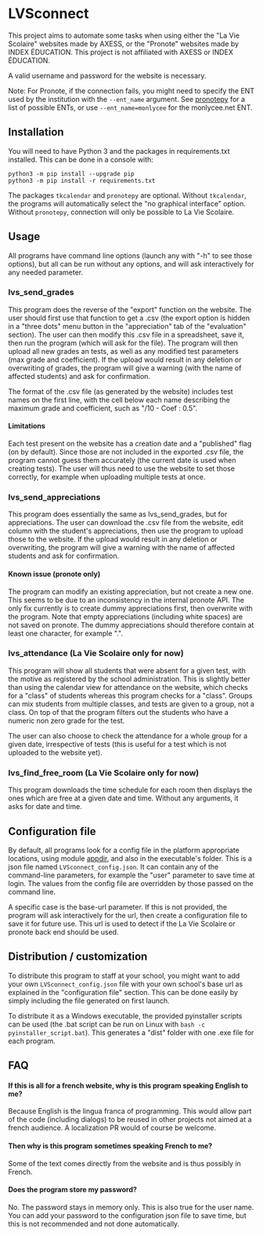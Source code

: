 # LVSconnect
This project aims to automate some tasks when using either the "La Vie Scolaire" websites made by AXESS, or the "Pronote" websites made by INDEX ÉDUCATION. This project is not affiliated with AXESS or INDEX ÉDUCATION.

A valid username and password for the website is necessary.

Note: For Pronote, if the connection fails, you might need to specify the ENT used by the institution with the  `--ent_name` argument.  See [pronotepy](https://github.com/bain3/pronotepy/tree/master/pronotepy/ent) for a list of possible ENTs, or use  `--ent_name=monlycee` for the monlycee.net ENT.

## Installation

You will need to have Python 3 and the packages in requirements.txt installed. This can be done in a console with:
```
python3 -m pip install --upgrade pip
python3 -m pip install -r requirements.txt
```

The packages `tkcalendar` and `pronotepy` are optional. Without `tkcalendar`, the programs will automatically select the "no graphical interface" option. Without `pronotepy`, connection will only be possible to La Vie Scolaire.

## Usage

All programs have command line options (launch any with "-h" to see those options), but all can be run without any options,
and will ask interactively for any needed parameter.

### lvs_send_grades

This program does the reverse of the "export" function on the website. The user should first use that function to get a .csv
(the export option is hidden in a "three dots" menu button in the "appreciation" tab of the "evaluation" section). The user can
then modify this .csv file in a spreadsheet, save it, then run the program (which will ask for the file). The program will 
then upload all new grades an tests, as well as any modified test parameters (max grade and coefficient). If the upload
would result in any deletion or overwriting of grades, the program will give a warning (with the name of affected students)
and ask for confirmation.

The format of the .csv file (as generated by the website) includes test names on the first line, with the cell below each
name describing the maximum grade and coefficient, such as "/10 - Coef : 0.5".

#### Limitations

Each test present on the website has a creation date and a "published" flag (on by default). Since those are not included in 
the exported .csv file, the program cannot guess them accurately (the current date is used when creating tests). The user will
thus need to use the website to set those correctly, for example when uploading multiple tests at once.

### lvs_send_appreciations

This program does essentially the same as lvs_send_grades, but for appreciations. The user can download the .csv file 
from the website, edit column with the student's appreciations, then use the program to upload those to the website. If
the upload would result in any deletion or overwriting, the program will give a warning with the name of affected students and
ask for confirmation.

#### Known issue (pronote only)
The program can modify an existing appreciation, but not create a new one. This seems to be due to an inconsistency in the internal pronote API. The only fix currently is to create dummy appreciations first, then overwrite with the program. Note that empty appreciations (including white spaces) are not saved on pronote. The dummy appreciations should therefore contain at least one character, for example ".".


### lvs_attendance (La Vie Scolaire only for now)

This program will show all students that were absent for a given test, with the motive as registered by the school administration.
This is slightly better than using the calendar view for attendance on the website, which checks for a "class" of students whereas
this program checks for a "class". Groups can mix students from multiple classes, and tests are given to a group, not a class.
On top of
that the program filters out the students who have a numeric non zero grade for the test. 

The user can also choose to check the attendance for a whole group for a given date, irrespective of tests (this is useful for a test which is not uploaded to the website yet).

### lvs_find_free_room (La Vie Scolaire only for now)

This program downloads the time schedule for each room then displays the ones which are free at a given date and time. Without any arguments, it asks for date and time.

## Configuration file

By default, all programs look for a config file in the platform appropriate locations, using module 
[appdir](https://pypi.org/project/appdirs/),
and also in the executable's folder. This is a json file named `LVSconnect_config.json`. It can contain any of the 
command-line parameters, for example the "user" parameter to save time at login.
The values from the config file are overridden by those passed on the command line.

A specific case is the base-url parameter. If this is not provided, the program will ask interactively for the url, then
create a configuration file to save it for future use. This url is used to detect if the La Vie Scolaire or pronote back end should be used.

## Distribution / customization

To distribute this program to staff at your school, you might want to add your own `LVSconnect_config.json` file with your
own school's base url as explained in the "configuration file" section. This can be done easily by simply including the file 
generated on first launch.

To distribute it as a Windows executable, the provided pyinstaller scripts can be used (the .bat script can be run on Linux with `bash -c pyinstaller_script.bat`). This generates a "dist" folder with one .exe file for each program.

## FAQ

#### If this is all for a french website, why is this program speaking English to me?
Because English is the lingua franca of programming. This would allow part of the code (including dialogs)
to be reused in other projects not aimed at a french audience. A localization PR would of course be welcome.

#### Then why is this program sometimes speaking French to me?
Some of the text comes directly from the website and is thus possibly in French.

#### Does the program store my password?
No. The password stays in memory only. This is also true for the user name. You can add your password to the configuration 
json file to save time, but this is not recommended and not done automatically.
